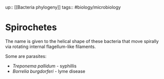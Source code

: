 up:: [[Bacteria phylogeny]]
tags:: #biology/microbiology 

# Spirochetes

The name is given to the helical shape of these bacteria that move spirally via rotating internal flagellum-like filaments.

Some are parasites:
- *Treponema pallidum* - syphillis
- *Borrelia burgdorferi* - lyme disease